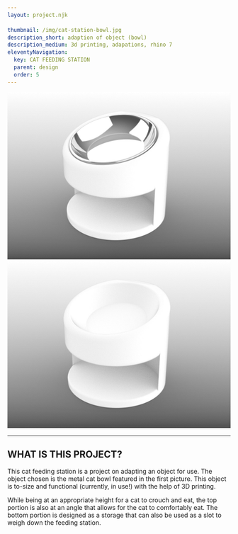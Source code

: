 ```yaml
---
layout: project.njk

thumbnail: /img/cat-station-bowl.jpg
description_short: adaption of object (bowl)
description_medium: 3d printing, adapations, rhino 7
eleventyNavigation:
  key: CAT FEEDING STATION
  parent: design
  order: 5
---
```


![Cat Feeding Station With Bowl](/img/cat-station-bowl.jpg)
![Cat Feeding Station Without Bowl](/img/cat-station.jpg)

---

## WHAT IS THIS PROJECT?
This cat feeding station is a project on adapting an object for use. The object chosen is the metal cat bowl featured in the first picture. This object is to-size and functional (currently, in use!) with the help of 3D printing. 

While being at an appropriate height for a cat to crouch and eat, the top portion is also at an angle that allows for the cat to comfortably eat. The bottom portion is designed as a storage that can also be used as a slot to weigh down the feeding station.